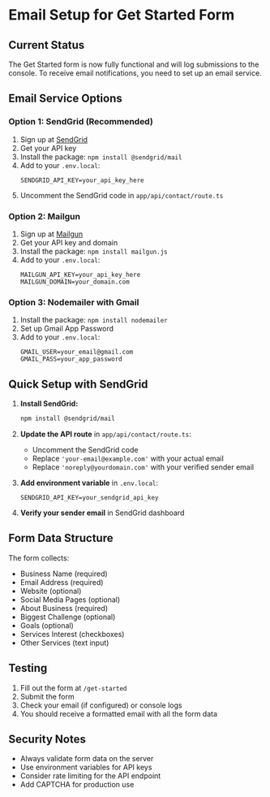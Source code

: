 # Email Setup for Get Started Form

## Current Status
The Get Started form is now fully functional and will log submissions to the console. To receive email notifications, you need to set up an email service.

## Email Service Options

### Option 1: SendGrid (Recommended)
1. Sign up at [SendGrid](https://sendgrid.com/)
2. Get your API key
3. Install the package: `npm install @sendgrid/mail`
4. Add to your `.env.local`:
   ```
   SENDGRID_API_KEY=your_api_key_here
   ```
5. Uncomment the SendGrid code in `app/api/contact/route.ts`

### Option 2: Mailgun
1. Sign up at [Mailgun](https://mailgun.com/)
2. Get your API key and domain
3. Install the package: `npm install mailgun.js`
4. Add to your `.env.local`:
   ```
   MAILGUN_API_KEY=your_api_key_here
   MAILGUN_DOMAIN=your_domain.com
   ```

### Option 3: Nodemailer with Gmail
1. Install the package: `npm install nodemailer`
2. Set up Gmail App Password
3. Add to your `.env.local`:
   ```
   GMAIL_USER=your_email@gmail.com
   GMAIL_PASS=your_app_password
   ```

## Quick Setup with SendGrid

1. **Install SendGrid:**
   ```bash
   npm install @sendgrid/mail
   ```

2. **Update the API route** in `app/api/contact/route.ts`:
   - Uncomment the SendGrid code
   - Replace `'your-email@example.com'` with your actual email
   - Replace `'noreply@yourdomain.com'` with your verified sender email

3. **Add environment variable** in `.env.local`:
   ```
   SENDGRID_API_KEY=your_sendgrid_api_key
   ```

4. **Verify your sender email** in SendGrid dashboard

## Form Data Structure
The form collects:
- Business Name (required)
- Email Address (required)
- Website (optional)
- Social Media Pages (optional)
- About Business (required)
- Biggest Challenge (optional)
- Goals (optional)
- Services Interest (checkboxes)
- Other Services (text input)

## Testing
1. Fill out the form at `/get-started`
2. Submit the form
3. Check your email (if configured) or console logs
4. You should receive a formatted email with all the form data

## Security Notes
- Always validate form data on the server
- Use environment variables for API keys
- Consider rate limiting for the API endpoint
- Add CAPTCHA for production use 